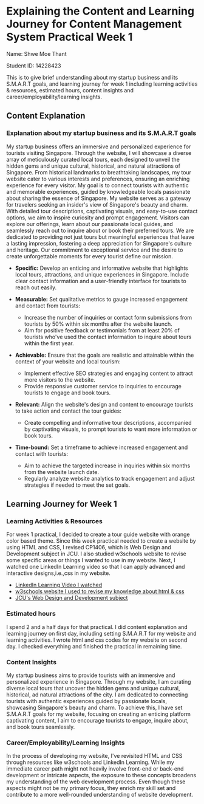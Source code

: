 # Explaining the Content and Learning Journey for Content Management System Practical Week 1

Name: Shwe Moe Thant


Student ID: 14228423

This is to give brief understanding about my startup business and its S.M.A.R.T goals, and learning journey for week 1 
including learning activities & resources, estimated hours, content insights and career/employability/learning insights.

## Content Explanation
### Explanation about my startup business and its S.M.A.R.T goals

My startup business offers an immersive and personalized experience for tourists visiting 
Singapore. Through the website, I will showcase a diverse array of meticulously curated local tours, each designed to 
unveil the hidden gems and unique cultural, historical, and natural attractions of Singapore. From historical landmarks 
to breathtaking landscapes, my tour website cater to various interests and preferences, ensuring an enriching experience
for every visitor. My goal is to connect tourists with authentic and memorable experiences, guided by knowledgeable locals 
passionate about sharing the essence of Singapore. My website serves as a gateway for travelers seeking an insider's 
view of Singapore's beauty and charm. With detailed tour descriptions, captivating visuals, and easy-to-use contact 
options, we aim to inspire curiosity and prompt engagement. Visitors can explore our offerings, learn about our 
passionate local guides, and seamlessly reach out to inquire about or book their preferred tours. We are dedicated to 
providing not just tours but meaningful experiences that leave a lasting impression, fostering a deep appreciation for 
Singapore's culture and heritage. Our commitment to exceptional service and the desire to create unforgettable moments 
for every tourist define our mission.

* **Specific:** Develop an enticing and informative website that highlights local tours, attractions, and unique experiences
in Singapore. Include clear contact information and a user-friendly interface for tourists to reach out easily.

* **Measurable:** Set qualitative metrics to gauge increased engagement and contact from tourists:
  * Increase the number of inquiries or contact form submissions from tourists by 50% within six months after the website launch. 
  * Aim for positive feedback or testimonials from at least 20% of tourists who've used the contact information to inquire about tours within the first year.

* **Achievable:** Ensure that the goals are realistic and attainable within the context of your website and local tourism:
  * Implement effective SEO strategies and engaging content to attract more visitors to the website.
  * Provide responsive customer service to inquiries to encourage tourists to engage and book tours.

* **Relevant:** Align the website's design and content to encourage tourists to take action and contact the tour guides:
  * Create compelling and informative tour descriptions, accompanied by captivating visuals, to prompt tourists to want more information or book tours.

* **Time-bound:** Set a timeframe to achieve increased engagement and contact with tourists:
  * Aim to achieve the targeted increase in inquiries within six months from the website launch date. 
  * Regularly analyze website analytics to track engagement and adjust strategies if needed to meet the set goals.


## Learning Journey for Week 1

### Learning Activities & Resources

For week 1 practical, I decided to create a tour guide website with orange color based theme. Since this week practical 
needed to create a website by using HTML and CSS, I revised CP1406, which is Web Design and Development subject in JCU. I
also studied w3schools website to revise some specific areas or things I wanted to use in my website. Next, I watched 
one LinkedIn Learning video so that I can apply advanced and interactive designs,i.e.,css in my website. 

* [LinkedIn Learning Video I watched](https://www.linkedin.com/learning/css-essential-training-22688362/getting-started-with-css?u=2223545) 
* [w3schools website I used to revise my knowledge about html & css](https://www.w3schools.com/html/default.asp)
* [JCU's Web Design and Development subject](https://learn.jcu.edu.au/ultra/courses/_168839_1/outline)

### Estimated hours

I spend 2 and a half days for that practical. I did content explanation and learning journey on first day, including
setting S.M.A.R.T for my website and learning activities. I wrote html and css codes for my website on second day.
I checked everything and finished the practical in remaining time. 

### Content Insights 

My startup business aims to provide tourists with an immersive and personalized experience in Singapore. Through my 
website, I am curating diverse local tours that uncover the hidden gems and unique cultural, historical, ad natural 
attractions of the city. I am dedicated to connecting tourists with authentic experiences guided by passionate locals, 
showcasing Singapore's beauty and charm. To achieve this, I have set S.M.A.R.T goals for my website, focusing on creating
an enticing platform captivating content, I aim to encourage tourists to engage, inquire about, and book tours seamlessly.

### Career/Employability/Learning Insights

In the process of developing my website, I've revisited HTML and CSS through resources like w3schools and LinkedIn 
Learning. While my immediate career path might not heavily involve front-end or back-end development or intricate 
aspects, the exposure to these concepts broadens my understanding of the web development process. Even though these 
aspects might not be my primary focus, they enrich my skill set and contribute to a more well-rounded understanding of 
website development.  
